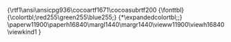 {\rtf1\ansi\ansicpg936\cocoartf1671\cocoasubrtf200
{\fonttbl}
{\colortbl;\red255\green255\blue255;}
{\*\expandedcolortbl;;}
\paperw11900\paperh16840\margl1440\margr1440\vieww11900\viewh16840\viewkind1
}